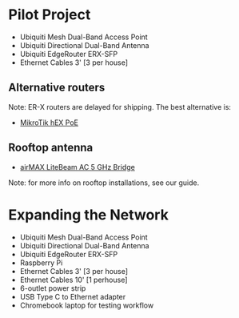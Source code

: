 # Pilot Project

* Ubiquiti Mesh Dual-Band Access Point
* Ubiquiti Directional Dual-Band Antenna
* Ubiquiti EdgeRouter ERX-SFP
* Ethernet Cables 3' [3 per house]

## Alternative routers

Note: ER-X routers are delayed for shipping. The best alternative is:

* [MikroTik hEX PoE](https://www.doubleradius.com/mikrotik-hex-poe-rb960pgs)


## Rooftop antenna

* [airMAX LiteBeam AC 5 GHz Bridge](https://store.ui.com/collections/wireless/products/litebeam-5ac-gen2)

Note: for more info on rooftop installations, see our guide.

# Expanding the Network

* Ubiquiti Mesh Dual-Band Access Point
* Ubiquiti Directional Dual-Band Antenna
* Ubiquiti EdgeRouter ERX-SFP
* Raspberry Pi
* Ethernet Cables 3' [3 per house]
* Ethernet Cables 10' [1 perhouse]
* 6-outlet power strip
* USB Type C to Ethernet adapter
* Chromebook laptop for testing workflow